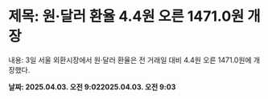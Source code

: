 # **제목: 원·달러 환율 4.4원 오른 1471.0원 개장**

  내용: 3일 서울 외환시장에서 원·달러 환율은 전 거래일 대비 4.4원 오른 1471.0원에 개장했다.

  **날짜: 2025.04.03. 오전 9:022025.04.03. 오전 9:03**